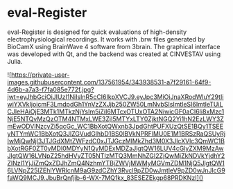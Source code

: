 # eval-Register
eval-Register is designed for quick evaluations of high-density electrophysiological recordings. It works with .brw files generated by BioCamX using BrainWave 4 software from 3brain. The graphical interface was developed with Qt, and the backend was created at CINVESTAV using Julia.

![https://private-user-images.githubusercontent.com/137561954/343938531-a7f29161-64f9-4d6b-a7a3-f7fa085e772f.jpg?jwt=eyJhbGciOiJIUzI1NiIsInR5cCI6IkpXVCJ9.eyJpc3MiOiJnaXRodWIuY29tIiwiYXVkIjoicmF3LmdpdGh1YnVzZXJjb250ZW50LmNvbSIsImtleSI6ImtleTUiLCJleHAiOjE3MTk1MTkzNjYsIm5iZiI6MTcxOTUxOTA2NiwicGF0aCI6Ii8xMzc1NjE5NTQvMzQzOTM4NTMxLWE3ZjI5MTYxLTY0ZjktNGQ2Yi1hN2EzLWY3ZmEwODVlNzcyZi5qcGc_WC1BbXotQWxnb3JpdGhtPUFXUzQtSE1BQy1TSEEyNTYmWC1BbXotQ3JlZGVudGlhbD1BS0lBVkNPRFlMU0E1M1BRSzRaQSUyRjIwMjQwNjI3JTJGdXMtZWFzdC0xJTJGczMlMkZhd3M0X3JlcXVlc3QmWC1BbXotRGF0ZT0yMDI0MDYyN1QyMDExMDZaJlgtQW16LUV4cGlyZXM9MzAwJlgtQW16LVNpZ25hdHVyZT05NTIzMTQ3MmNhZGI2ZjQwMjZkNDVkYjdhY2ZlNzI1YjJiZmQxZDJhZmQ4NzhmYTBjZWVjMWMyMGVmZDM1NjQ5JlgtQW16LVNpZ25lZEhlYWRlcnM9aG9zdCZhY3Rvcl9pZD0wJmtleV9pZD0wJnJlcG9faWQ9MCJ9.JbuBrQnfjib-6-WX-7MQ1kx_83ESEZEkgp68PRDKNzI]()
